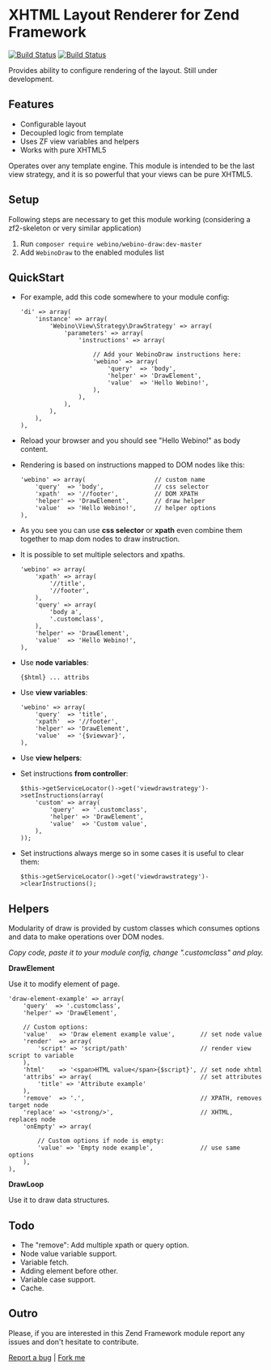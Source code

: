 # XHTML Layout Renderer for Zend Framework 

[![Build Status](https://secure.travis-ci.org/webino/WebinoDraw.png?branch=master)](http://travis-ci.org/webino/WebinoDraw "Master")
[![Build Status](https://secure.travis-ci.org/webino/WebinoDraw.png?branch=develop)](http://travis-ci.org/webino/WebinoDraw "Develop")

Provides ability to configure rendering of the layout. Still under development.

## Features

- Configurable layout
- Decoupled logic from template
- Uses ZF view variables and helpers
- Works with pure XHTML5

Operates over any template engine. This module is intended to be the last view strategy, and it is so powerful that your views can be pure XHTML5.

## Setup

Following steps are necessary to get this module working (considering a zf2-skeleton or very similar application)

  1. Run `composer require webino/webino-draw:dev-master`
  2. Add `WebinoDraw` to the enabled modules list

## QuickStart

  - For example, add this code somewhere to your module config:

        'di' => array(
            'instance' => array(
                'Webino\View\Strategy\DrawStrategy' => array(
                    'parameters' => array(
                        'instructions' => array(

                            // Add your WebinoDraw instructions here:
                            'webino' => array(
                                'query'  => 'body',
                                'helper' => 'DrawElement',
                                'value'  => 'Hello Webino!',
                            ),
                        ),
                    ),
                ),
            ),
        ),

  - Reload your browser and you should see "Hello Webino!" as body content.
  - Rendering is based on instructions mapped to DOM nodes like this:

        'webino' => array(                   // custom name
            'query'  => 'body',              // css selector
            'xpath'  => '//footer',          // DOM XPATH
            'helper' => 'DrawElement',       // draw helper
            'value'  => 'Hello Webino!',     // helper options
        ),

  - As you see you can use **css selector** or **xpath** even combine them together to map dom nodes to draw instruction.
  - It is possible to set multiple selectors and xpaths.

        'webino' => array(                  
            'xpath' => array(
                '//title',
                '//footer',
            ),
            'query' => array(
                'body a',
                '.customclass',
            ),
            'helper' => 'DrawElement',  
            'value'  => 'Hello Webino!',
        ),

  - Use **node variables**:

        {$html} ... attribs

  - Use **view variables**:

        'webino' => array(
            'query'  => 'title',
            'xpath'  => '//footer',
            'helper' => 'DrawElement',
            'value'  => '{$viewvar}',
        ),

  - Use **view helpers**:



  - Set instructions **from controller**:

        $this->getServiceLocator()->get('viewdrawstrategy')->setInstructions(array(
            'custom' => array(
                'query'  => '.customclass',
                'helper' => 'DrawElement',
                'value'  => 'Custom value',
            ),
        ));

  - Set instructions always merge so in some cases it is useful to clear them:

        $this->getServiceLocator()->get('viewdrawstrategy')->clearInstructions();

## Helpers

Modularity of draw is provided by custom classes which consumes options and data to make operations over DOM nodes.

*Copy code, paste it to your module config, change ".customclass" and play.*

**DrawElement**

Use it to modify element of page.

    'draw-element-example' => array(
        'query'  => '.customclass',         
        'helper' => 'DrawElement',  

        // Custom options:
        'value'   => 'Draw element example value',       // set node value
        'render'  => array(
            'script' => 'script/path'                    // render view script to variable
        ),
        'html'    => '<span>HTML value</span>{$script}', // set node xhtml
        'attribs' => array(                              // set attributes
            'title' => 'Attribute example'
        ),
        'remove'  => '.',                                // XPATH, removes target node
        'replace' => '<strong/>',                        // XHTML, replaces node
        'onEmpty' => array(

            // Custom options if node is empty:
            'value' => 'Empty node example',             // use same options
        ),
    ),

**DrawLoop**

Use it to draw data structures.

## Todo

  - The "remove": Add multiple xpath or query option.
  - Node value variable support.
  - Variable fetch.
  - Adding element before other.
  - Variable case support.
  - Cache.

## Outro

Please, if you are interested in this Zend Framework module report any issues and don't hesitate to contribute.

[Report a bug](https://github.com/webino/WebinoDraw/issues) | [Fork me](https://github.com/webino/WebinoDraw)

